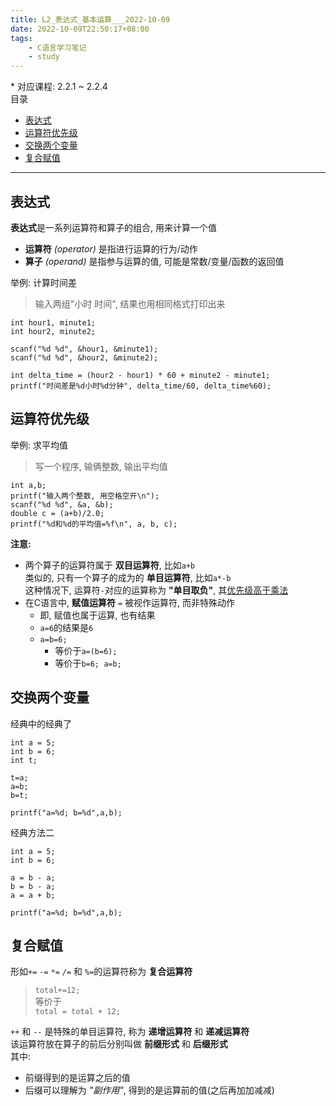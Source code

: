 ```yaml
---
title: L2_表达式_基本运算___2022-10-09
date: 2022-10-09T22:50:17+08:00
tags:
    - C语言学习笔记
    - study
---
```


\* 对应课程: 2.2.1 \~ 2.2.4  
目录

- [表达式](#表达式)
- [运算符优先级](#运算符优先级)
- [交换两个变量](#交换两个变量)
- [复合赋值](#复合赋值)

- - -

## 表达式
**表达式**是一系列运算符和算子的组合, 用来计算一个值  
+ **运算符** *(operator)* 是指进行运算的行为/动作  
+ **算子** *(operand)* 是指参与运算的值, 可能是常数/变量/函数的返回值  

举例: 计算时间差
> 输入两组"小时 时间", 结果也用相同格式打印出来

```
int hour1, minute1;
int hour2, minute2;

scanf("%d %d", &hour1, &minute1);
scanf("%d %d", &hour2, &minute2);

int delta_time = (hour2 - hour1) * 60 + minute2 - minute1;
printf("时间差是%d小时%d分钟", delta_time/60, delta_time%60);
```

## 运算符优先级
举例: 求平均值
> 写一个程序, 输俩整数, 输出平均值

```
int a,b;
printf("输入两个整数, 用空格空开\n");
scanf("%d %d", &a, &b);
double c = (a+b)/2.0;
printf("%d和%d的平均值=%f\n", a, b, c);
```

**注意:**
+ 两个算子的运算符属于 **双目运算符**, 比如`a+b`  
  类似的, 只有一个算子的成为的 **单目运算符**, 比如`a*-b`  
  这种情况下, 运算符`-`对应的运算称为 **"单目取负"**, 其<u>优先级高于乘法</u>  
+ 在C语言中, **赋值运算符** `=` 被视作运算符, 而非特殊动作  
  - 即, 赋值也属于运算, 也有结果
  - `a=6`的结果是`6`
  - `a=b=6;`
    + 等价于`a=(b=6);`
    + 等价于`b=6; a=b;`

## 交换两个变量
经典中的经典了
```
int a = 5;
int b = 6;
int t;

t=a;
a=b;
b=t;

printf("a=%d; b=%d",a,b);
```
经典方法二
```
int a = 5;
int b = 6;

a = b - a;
b = b - a;
a = a + b;

printf("a=%d; b=%d",a,b);
```

## 复合赋值
形如`+=` `-=` `*=` `/=` 和 `%=`的运算符称为 **复合运算符**  
> `total+=12;`  
> 等价于  
> `total = total + 12;`

`++` 和 `--` 是特殊的单目运算符, 称为 **递增运算符** 和 **递减运算符**  
该运算符放在算子的前后分别叫做 **前缀形式** 和 **后缀形式**  
其中:  
 + 前缀得到的是运算之后的值
 + 后缀可以理解为 *"副作用"*, 得到的是运算前的值(之后再加加减减)

